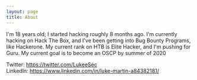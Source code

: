 ```yaml
---
layout: page
title: About
---
```


I'm 18 years old; I started hacking roughly 8 months ago. I'm currently hacking on Hack The Box, and I've been getting into Bug Bounty Programs, like Hackerone. My current rank on HTB is Elite Hacker, and I'm pushing for Guru. My current goal is to become an OSCP by summer of 2020

Twitter: https://twitter.com/LukeeSec  
Linkedln: https://www.linkedin.com/in/luke-martin-a84382181/  
<a href="https://www.hackthebox.eu/home/users/profile/119034" title="htb">
